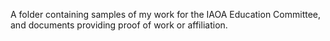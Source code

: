 A folder containing samples of my work for the IAOA Education Committee, and documents providing proof of work or affiliation.
